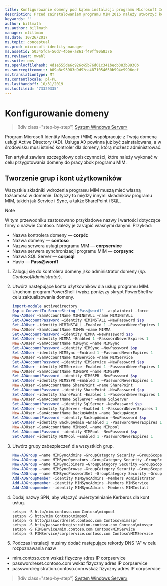 ```yaml
---
title: Konfigurowanie domeny pod kątem instalacji programu Microsoft Identity Manager 2016 | Dokumentacja firmy Microsoft
description: Przed zainstalowaniem programu MIM 2016 należy utworzyć kontroler domeny usługi Active Directory
keywords: ''
author: billmath
ms.author: billmath
manager: mtillman
ms.date: 10/26/2017
ms.topic: conceptual
ms.prod: microsoft-identity-manager
ms.assetid: 50345fda-56d7-4b6e-a861-f49ff90a8376
ms.reviewer: mwahl
ms.suite: ems
ms.openlocfilehash: 4d1e555de6c926c65b76d01c341becb383b8930b
ms.sourcegitcommit: b09a8c93983d9d92ca4871054650b994e9996ecf
ms.translationtype: MT
ms.contentlocale: pl-PL
ms.lasthandoff: 10/31/2019
ms.locfileid: "73329335"
---
```

# <a name="set-up-a-domain"></a>Konfigurowanie domeny

> [!div class="step-by-step"]
> [System Windows Server»](prepare-server-ws2016.md)

Program Microsoft Identity Manager (MIM) współpracuje z Twoją domeną usługi Active Directory (AD). Usługa AD powinna już być zainstalowana, a w środowisku musi istnieć kontroler dla domeny, którą możesz administrować.

Ten artykuł zawiera szczegółowy opis czynności, które należy wykonać w celu przygotowania domeny do pracy obok programu MIM.

## <a name="create-user-accounts-and-groups"></a>Tworzenie grup i kont użytkowników

Wszystkie składniki wdrożenia programu MIM muszą mieć własną tożsamość w domenie. Dotyczy to między innymi składników programu MIM, takich jak Service i Sync, a także SharePoint i SQL.

> [!NOTE]
> W tym przewodniku zastosowano przykładowe nazwy i wartości dotyczące firmy o nazwie Contoso. Należy je zastąpić własnymi danymi. Przykład:
> - Nazwa kontrolera domeny — **corpdc**
> - Nazwa domeny — **contoso**
> - Nazwa serwera usługi programu MIM — **corpservice**
> - Nazwa serwera synchronizacji programu MIM — **corpsync**
> - Nazwa SQL Server — **corpsql**
> - Hasło — <strong>Pass@word1</strong>

1. Zaloguj się do kontrolera domeny jako administrator domeny (*np. Contoso\Administrator*).

2. Utwórz następujące konta użytkowników dla usług programu MIM. Uruchom program PowerShell i wpisz poniższy skrypt PowerShell w celu zaktualizowania domeny.

    ```PowerShell
    import-module activedirectory
    $sp = ConvertTo-SecureString "Pass@word1" –asplaintext –force
    New-ADUser –SamAccountName MIMINSTALL –name MIMINSTALL
    Set-ADAccountPassword –identity MIMINSTALL –NewPassword $sp
    Set-ADUser –identity MIMINSTALL –Enabled 1 –PasswordNeverExpires 1
    New-ADUser –SamAccountName MIMMA –name MIMMA
    Set-ADAccountPassword –identity MIMMA –NewPassword $sp
    Set-ADUser –identity MIMMA –Enabled 1 –PasswordNeverExpires 1
    New-ADUser –SamAccountName MIMSync –name MIMSync
    Set-ADAccountPassword –identity MIMSync –NewPassword $sp
    Set-ADUser –identity MIMSync –Enabled 1 –PasswordNeverExpires 1
    New-ADUser –SamAccountName MIMService –name MIMService
    Set-ADAccountPassword –identity MIMService –NewPassword $sp
    Set-ADUser –identity MIMService –Enabled 1 –PasswordNeverExpires 1
    New-ADUser –SamAccountName MIMSSPR –name MIMSSPR
    Set-ADAccountPassword –identity MIMSSPR –NewPassword $sp
    Set-ADUser –identity MIMSSPR –Enabled 1 –PasswordNeverExpires 1
    New-ADUser –SamAccountName SharePoint –name SharePoint
    Set-ADAccountPassword –identity SharePoint –NewPassword $sp
    Set-ADUser –identity SharePoint –Enabled 1 –PasswordNeverExpires 1
    New-ADUser –SamAccountName SqlServer –name SqlServer
    Set-ADAccountPassword –identity SqlServer –NewPassword $sp
    Set-ADUser –identity SqlServer –Enabled 1 –PasswordNeverExpires 1
    New-ADUser –SamAccountName BackupAdmin –name BackupAdmin
    Set-ADAccountPassword –identity BackupAdmin –NewPassword $sp
    Set-ADUser –identity BackupAdmin –Enabled 1 -PasswordNeverExpires 1
    New-ADUser –SamAccountName MIMpool –name MIMpool
    Set-ADAccountPassword –identity MIMPool –NewPassword $sp
    Set-ADUser –identity MIMPool –Enabled 1 -PasswordNeverExpires 1
    ```

3.  Utwórz grupy zabezpieczeń dla wszystkich grup.

    ```PowerShell
    New-ADGroup –name MIMSyncAdmins –GroupCategory Security –GroupScope Global –SamAccountName MIMSyncAdmins
    New-ADGroup –name MIMSyncOperators –GroupCategory Security –GroupScope Global –SamAccountName MIMSyncOperators
    New-ADGroup –name MIMSyncJoiners –GroupCategory Security –GroupScope Global –SamAccountName MIMSyncJoiners
    New-ADGroup –name MIMSyncBrowse –GroupCategory Security –GroupScope Global –SamAccountName MIMSyncBrowse
    New-ADGroup –name MIMSyncPasswordSet –GroupCategory Security –GroupScope Global –SamAccountName MIMSyncPasswordSet
    Add-ADGroupMember -identity MIMSyncAdmins -Members Administrator
    Add-ADGroupmember -identity MIMSyncAdmins -Members MIMService
    Add-ADGroupmember -identity MIMSyncAdmins -Members MIMInstall
    ```

4.  Dodaj nazwy SPN, aby włączyć uwierzytelnianie Kerberos dla kont usług.

    ```CMD
    setspn -S http/mim.contoso.com Contoso\mimpool
    setspn -S http/mim Contoso\mimpool
    setspn -S http/passwordreset.contoso.com Contoso\mimsspr
    setspn -S http/passwordregistration.contoso.com Contoso\mimsspr
    setspn -S FIMService/mim.contoso.com Contoso\MIMService
    setspn -S FIMService/corpservice.contoso.com Contoso\MIMService
    ```
5.  Podczas instalacji musimy dodać następujące rekordy DNS "A" w celu rozpoznawania nazw

- mim.contoso.com wskaż fizyczny adres IP corpservice
- passwordreset.contoso.com wskaż fizyczny adres IP corpservice
- passwordregistration.contoso.com wskaż fizyczny adres IP corpservice

> [!div class="step-by-step"]
> [System Windows Server»](prepare-server-ws2016.md)
